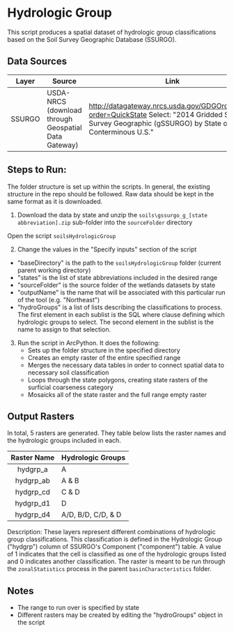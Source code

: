 Hydrologic Group
================

This script produces a spatial dataset of hydrologic group classifications based on the Soil Survey Geographic Database (SSURGO).


## Data Sources
| Layer   | Source                                                | Link                                                           |
|:-----:  | ------                                                | ----                                                           |
| SSURGO  | USDA-NRCS (download through Geospatial Data Gateway)  | http://datagateway.nrcs.usda.gov/GDGOrder.aspx?order=QuickState    Select: "2014 Gridded Soil Survey Geographic (gSSURGO) by State or Conterminous U.S."|

## Steps to Run:

The folder structure is set up within the scripts. In general, the existing structure in the repo should be followed. Raw data should be kept in the same format as it is downloaded.

1. Download the data by state and unzip the `soils\gssurgo_g_[state abbreviation].zip` sub-folder into the `sourceFolder` directory

Open the script `soilsHydrologicGroup`

2. Change the values in the "Specify inputs" section of the script
 - "baseDirectory" is the path to the `soilsHydrologicGroup` folder (current parent working directory)
 - "states" is the list of state abbreviations included in the desired range
 - "sourceFolder" is the source folder of the wetlands datasets by state
 - "outputName" is the name that will be associated with this particular run of the tool (e.g. "Northeast")
 - "hydroGroups" is a list of lists describing the classifications to process. The first element in each sublist is the SQL where clause defining which hydrologic groups to select. The second element in the sublist is the name to assign to that selection.
 
3. Run the script in ArcPython. It does the following:
   - Sets up the folder structure in the specified directory
   - Creates an empty raster of the entire specified range
   - Merges the necessary data tables in order to connect spatial data to necessary soil classification
   - Loops through the state polygons, creating state rasters of the surficial coarseness category
   - Mosaicks all of the state raster and the full range empty raster



## Output Rasters

In total, 5 rasters are generated. They table below lists the raster names and the hydrologic groups included in each.

|  Raster Name  |  Hydrologic Groups  |
|:-------------:| ------------------- |
| hydgrp_a      |  A                  |
| hydgrp_ab     |  A & B              |
| hydgrp_cd     |  C & D              |
| hydgrp_d1     |  D                  |
| hydgrp_d4     |  A/D, B/D, C/D, & D |


Description: These layers represent different combinations of hydrologic group classifications. This classification is defined in the Hydrologic Group ("hydgrp") column of SSURGO's Component ("component") table. A value of 1 indicates that the cell is classified as one of the hydrologic groups listed and 0 indicates another classification. The raster is meant to be run through the `zonalStatistics` process in the parent `basinCharacteristics` folder.


## Notes

- The range to run over is specified by state
- Different rasters may be created by editing the "hydroGroups" object in the script
